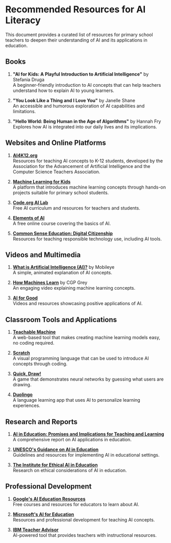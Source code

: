 # Recommended Resources for AI Literacy

This document provides a curated list of resources for primary school teachers to deepen their understanding of AI and its applications in education.

## Books

1. **"AI for Kids: A Playful Introduction to Artificial Intelligence"** by Stefania Druga  
   A beginner-friendly introduction to AI concepts that can help teachers understand how to explain AI to young learners.

2. **"You Look Like a Thing and I Love You"** by Janelle Shane  
   An accessible and humorous exploration of AI capabilities and limitations.

3. **"Hello World: Being Human in the Age of Algorithms"** by Hannah Fry  
   Explores how AI is integrated into our daily lives and its implications.

## Websites and Online Platforms

1. **[AI4K12.org](https://ai4k12.org/)**  
   Resources for teaching AI concepts to K-12 students, developed by the Association for the Advancement of Artificial Intelligence and the Computer Science Teachers Association.

2. **[Machine Learning for Kids](https://machinelearningforkids.co.uk/)**  
   A platform that introduces machine learning concepts through hands-on projects suitable for primary school students.

3. **[Code.org AI Lab](https://code.org/ai)**  
   Free AI curriculum and resources for teachers and students.

4. **[Elements of AI](https://www.elementsofai.com/)**  
   A free online course covering the basics of AI.

5. **[Common Sense Education: Digital Citizenship](https://www.commonsense.org/education/digital-citizenship)**  
   Resources for teaching responsible technology use, including AI tools.

## Videos and Multimedia

1. **[What is Artificial Intelligence (AI)?](https://www.youtube.com/watch?v=mJeNghZXtMo)** by Mobileye  
   A simple, animated explanation of AI concepts.

2. **[How Machines Learn](https://www.youtube.com/watch?v=R9OHn5ZF4Uo)** by CGP Grey  
   An engaging video explaining machine learning concepts.

3. **[AI for Good](https://aiforgood.itu.int/)**  
   Videos and resources showcasing positive applications of AI.

## Classroom Tools and Applications

1. **[Teachable Machine](https://teachablemachine.withgoogle.com/)**  
   A web-based tool that makes creating machine learning models easy, no coding required.

2. **[Scratch](https://scratch.mit.edu/)**  
   A visual programming language that can be used to introduce AI concepts through coding.

3. **[Quick, Draw!](https://quickdraw.withgoogle.com/)**  
   A game that demonstrates neural networks by guessing what users are drawing.

4. **[Duolingo](https://www.duolingo.com/)**  
   A language learning app that uses AI to personalize learning experiences.

## Research and Reports

1. **[AI in Education: Promises and Implications for Teaching and Learning](https://circls.org/reports/ai-in-education)**  
   A comprehensive report on AI applications in education.

2. **[UNESCO's Guidance on AI in Education](https://en.unesco.org/artificial-intelligence/education)**  
   Guidelines and resources for implementing AI in educational settings.

3. **[The Institute for Ethical AI in Education](https://www.buckingham.ac.uk/research/the-institute-for-ethical-ai-in-education/)**  
   Research on ethical considerations of AI in education.

## Professional Development

1. **[Google's AI Education Resources](https://ai.google/education/)**  
   Free courses and resources for educators to learn about AI.

2. **[Microsoft's AI for Education](https://www.microsoft.com/en-us/education/educators/stem)**  
   Resources and professional development for teaching AI concepts.

3. **[IBM Teacher Advisor](https://teacheradvisor.org/)**  
   AI-powered tool that provides teachers with instructional resources.
